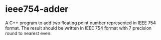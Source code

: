 # ieee754-adder

A C++ program to add two floating point number represented in IEEE 754 format.
The result should be written in IEEE 754 format with 7 precision round to nearest even.
